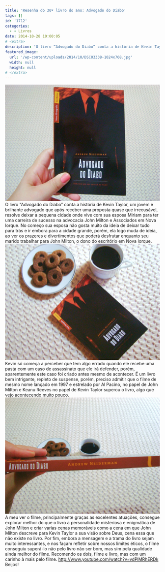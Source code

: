 ```yaml
---
title: 'Resenha do 30º livro do ano: Advogado do Diabo'
tags: []
id: '1712'
categories:
  - - Livros
date: 2014-10-28 19:00:05
# <extra>
description: 'O livro “Advogado do Diabo” conta a história de Kevin Taylor, um jovem e brilhante advogado que após receber uma proposta quase que irrecusável, resolve deixar a pequena cidade onde vive com sua esposa Miriam para ter uma carreira de sucesso na advocacia John Milton e Associados em Nova Iorque. No começo sua esposa não gosta muito da ideia de deixar tudo para trás e ir embora para a cidade grande, porém, ela logo muda de ideia, ao ver os prazeres e divertimentos que poderá desfrutar enquanto seu marido trabalhar para John Milton, o dono do escritório em Nova Iorque. Kevin só começa a perceber que tem algo errado quando ele recebe uma pasta com um caso de assassinato que ele irá defender, porém, aparentemente este caso foi criado antes mesmo de acontecer. É um livro bem intrigante, repleto de &hellip;'
featured_image: 
  url: '/wp-content/uploads/2014/10/DSC03338-1024x768.jpg'
  width: null
  height: null
# </extra>
---
```


[![Capa do livro Advogado do Diabo](/wp-content/uploads/2014/10/DSC03338-1024x768.jpg)](/wp-content/uploads/2014/10/DSC03338.jpg) O livro “Advogado do Diabo” conta a história de Kevin Taylor, um jovem e brilhante advogado que após receber uma proposta quase que irrecusável, resolve deixar a pequena cidade onde vive com sua esposa Miriam para ter uma carreira de sucesso na advocacia John Milton e Associados em Nova Iorque. No começo sua esposa não gosta muito da ideia de deixar tudo para trás e ir embora para a cidade grande, porém, ela logo muda de ideia, ao ver os prazeres e divertimentos que poderá desfrutar enquanto seu marido trabalhar para John Milton, o dono do escritório em Nova Iorque. [![Capa do livro Advogado do Diabo](/wp-content/uploads/2014/10/DSC03340-1024x768.jpg)](/wp-content/uploads/2014/10/DSC03340.jpg) Kevin só começa a perceber que tem algo errado quando ele recebe uma pasta com um caso de assassinato que ele irá defender, porém, aparentemente este caso foi criado antes mesmo de acontecer. É um livro bem intrigante, repleto de suspense, porém, preciso admitir que o filme de mesmo nome lançado em 1997 e estrelado por Al Pacino, no papel de John Milton e Keanu Reeves no papel de Kevin Taylor superou o livro, algo que vejo acontecendo muito pouco. [![Lombada do livro Advogado do Diabo](/wp-content/uploads/2014/10/DSC03342-1024x768.jpg)](/wp-content/uploads/2014/10/DSC03342.jpg) A meu ver o filme, principalmente graças as excelentes atuações, consegue explorar melhor do que o livro a personalidade misteriosa e enigmática de John Milton e criar varias cenas memoráveis como a cena em que John Milton descreve para Kevin Taylor a sua visão sobre Deus, cena essa que não existe no livro. Por fim, embora a mensagem e a trama do livro sejam muito interessantes, e nos façam refletir sobre nossos limites éticos, o filme conseguiu superá-lo não pelo livro não ser bom, mas sim pela qualidade ainda melhor do filme. Recomendo os dois, filme e livro, mas com um carinho à mais pelo filme. http://www.youtube.com/watch?v=vdPlMRhERDk Beijos!
